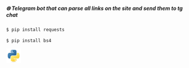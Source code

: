 <h5 align="left"> 🌐 Telegram bot that can parse all links on the site and send them to tg chat</h1>

<pre class="notranslate"><code>$ pip install requests</code></pre>
<pre class="notranslate"><code>$ pip install bs4</code></pre>
<p align="left"> <a href="https://www.python.org" target="_blank" rel="noreferrer"> <img src="https://raw.githubusercontent.com/devicons/devicon/master/icons/python/python-original.svg" alt="python" width="40" height="40"/> </a> </p>
